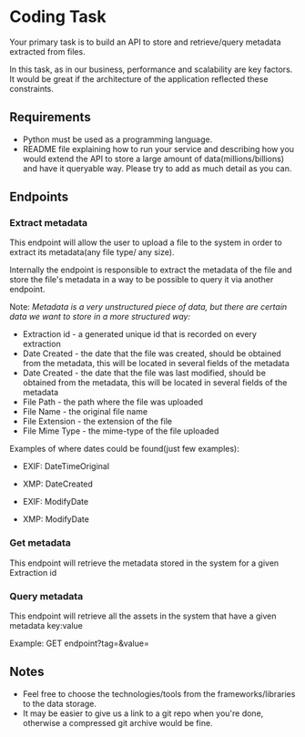 # Coding Task
Your primary task is to build an API to store and retrieve/query metadata extracted from files.

In this task, as in our business, performance and scalability are key factors.
It would be great if the architecture of the application reflected these constraints.


## Requirements
* Python must be used as a programming language.
* README file explaining how to run your service and describing how you would extend the API to store a
  large amount of data(millions/billions) and have it queryable way. Please try to add as much detail as you can.

## Endpoints

### Extract metadata
This endpoint will allow the user to upload a file to the system in order to extract its metadata(any file type/ any size).

Internally the endpoint is responsible to extract the metadata of the file and store the file's metadata
in a way to be possible to query it via another endpoint.

Note: _Metadata is a very unstructured piece of data, but there are certain data we want to store in a more structured way:_
* Extraction id - a generated unique id that is recorded on every extraction
* Date Created - the date that the file was created, should be obtained from the metadata, this will be located in several fields of the metadata
* Date Created - the date that the file was last modified, should be obtained from the metadata, this will be located in several fields of the metadata
* File Path - the path where the file was uploaded
* File Name - the original file name
* File Extension - the extension of the file
* File Mime Type - the mime-type of the file uploaded

Examples of where dates could be found(just few examples):
* EXIF: DateTimeOriginal
* XMP: DateCreated

* EXIF: ModifyDate
* XMP: ModifyDate

### Get metadata
This endpoint will retrieve the metadata stored in the system for a given Extraction id

### Query metadata
This endpoint will retrieve all the assets in the system that have a given metadata key:value

Example: GET endpoint?tag=<tag>&value=<value>


## Notes
* Feel free to choose the technologies/tools from the frameworks/libraries to the data storage.
* It may be easier to give us a link to a git repo when you're done, otherwise a compressed git archive would be fine.

